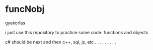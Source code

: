 # funcNobj
gyakorlas

i just use this repository to practice some code.
functions and objects

c# should be next and then c++, sql, js, etc
. . . . . . . . . 
